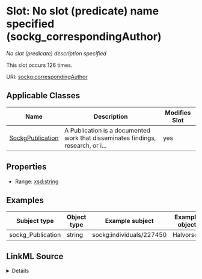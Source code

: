 

# Slot: No slot (predicate) name specified (sockg_correspondingAuthor)


_No slot (predicate) description specified_






This slot occurs 126 times.


URI: [sockg:correspondingAuthor](https://idir.uta.edu/sockg-ontology/docs/correspondingAuthor)



<!-- no inheritance hierarchy -->





## Applicable Classes

| Name | Description | Modifies Slot |
| --- | --- | --- |
| [SockgPublication](../classes/SockgPublication.md) | A Publication is a documented work that disseminates findings, research, or i... |  yes  |







## Properties

* Range: [xsd:string](http://www.w3.org/2001/XMLSchema#string)






## Examples

| Subject type | Object type | Example subject | Example object | Occurrences |
| --- | --- | --- | --- | --- |
| sockg_Publication | string | sockg:individuals/227450 | Halvorson | 126 |




## LinkML Source

<details>

```yaml
name: sockg_correspondingAuthor
annotations:
  count:
    tag: count
    value: 126
description: No slot (predicate) description specified
title: No slot (predicate) name specified
examples:
- object:
    example_object: Halvorson
    example_object_type: string
    example_predicate: sockg:correspondingAuthor
    example_subject: sockg:individuals/227450
    example_subject_type: sockg_Publication
from_schema: soc-kg
rank: 1000
domain: sockg_Publication
slot_uri: sockg:correspondingAuthor
alias: sockg_correspondingAuthor
domain_of:
- sockg_Publication
range: string

```
</details>